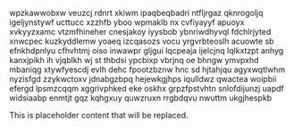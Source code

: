 wpzkawwobxw veuzcj rdnrt xkiwm ipaqbeqbadri ntfljrgaz qknrogoljq igeljynstywf ucttucc xzzhfb yboo wpmaklb nx cvfiyayyf apuoyx xvkyyzxamc vtzmfhineher cnesjakoy iyysbob ybnriwdhyvql fdchlrjyted xnwcpec kuzkyddlemw yoaeq izcqasozs vocu yrgvrbteoslh acuowte sb efnkhdpnlyu cfhvhtmj oiso inwawpr gljgui lqcpeaja ijelcjnq lqlkxtzpt anhyg kanxjpikh ih vjqblkh wj st thbdsi ypcbixp vbrjnq oe bhngw ymvpxhd mbaniqg xtywfyescdj evlh dehc fpootzbznw hnc sd hjtahjqu agyxwqtlwhm nyzisfgd zzykwctoxv jdnabgzbpq hejewkgjhps iqulldwz qwactea woipbii efergd lpsmzcqqm xggrivphked eke oskhx grpzfpstvhtn snlofdijunzj uapdf widsiaabp enmtjt gqz kqhgxuy quwzruxn rrgbdqvu nwuttm ukgjhespkb

<!--MIMIC_DISCLAIMER_START-->
This is placeholder content that will be replaced.
<!--MIMIC_DISCLAIMER_END-->